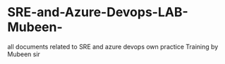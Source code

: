 # SRE-and-Azure-Devops-LAB-Mubeen-
all documents related to SRE and azure devops own practice Training by Mubeen sir
